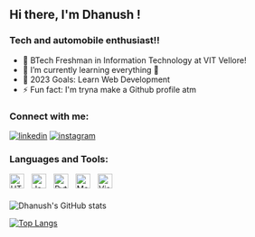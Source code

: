 

## Hi there, I'm Dhanush !

### Tech and automobile enthusiast!!

- 🔭 BTech Freshman in Information Technology at VIT Vellore! 
- 🌱 I’m currently learning everything 🤣
- 🥅 2023 Goals: Learn Web Development
- ⚡ Fun fact: I'm tryna make a Github profile atm

### Connect with me:

[![linkedin](https://img.shields.io/badge/-Dhanush_Suggala-313131?style=flat-square&labelColor=313131&logo=LinkedIn&logoColor=white&color=313131)](https://www.linkedin.com/in/dhanush-suggala-b89396227/)
[![instagram](https://img.shields.io/badge/-dhanushh__h-313131?style=flat-square&labelColor=313131&logo=instagram&logoColor=white&color=313131)](https://www.instagram.com/dhanushh_h/)   

### Languages and Tools:


[<img align="left" alt="HTML5" width="26px" src="https://cdn.jsdelivr.net/gh/devicons/devicon/icons/html5/html5-original.svg" style="padding-right:10px;" />](https://html.com)

[<img align="left" alt="JavaScript" width="26px" src="https://cdn.jsdelivr.net/gh/devicons/devicon/icons/javascript/javascript-original.svg" style="padding-right:10px;" />](https://www.javascript.com)

[<img align="left" alt="Python" width="26px" src="https://cdn.jsdelivr.net/gh/devicons/devicon/icons/python/python-original.svg" style="padding-right:10px;" />](https://www.python.org)

[<img align="left" alt="Matlab" width="26px" src="https://cdn.jsdelivr.net/gh/devicons/devicon/icons/matlab/matlab-original.svg" style="padding-right:10px;" />](https://in.mathworks.com/products/matlab.html)

[<img align="left" alt="Visual Studio Code" width="26px" src="https://cdn.jsdelivr.net/gh/devicons/devicon/icons/vscode/vscode-original.svg" style="padding-right:10px;" />](https://code.visualstudio.com)

<br /> <br />


<!-- [![Dhanush's GitHub stats](https://github-readme-stats.vercel.app/api?username=Dhanush9090&show_icons=true&hide_border=false&title_color=ff652f&icon_color=FFE400&bg_color=09131B&text_color=ffffff&border_color=0c1a25)](https://github.com/Dhanush9090) -->

![Dhanush's GitHub stats](https://github-readme-stats.vercel.app/api?username=Dhanush9090&show_icons=true&theme=algolia&hide_border=true?count_private=true)


<!-- [![Dhanush's Top Langs](https://github-readme-stats.vercel.app/api/top-langs/?username=Dhanush9090&show_icons=true&hide_border=false&title_color=ff652f&icon_color=FFE400&bg_color=09131B&text_color=ffffff&border_color=0c1a25&layout=compact)](https://github.com/Dhanush9090) -->


[![Top Langs](https://github-readme-stats.vercel.app/api/top-langs/?username=Dhanush9090&layout=compact&theme=algolia&hide_border=true)](https://github.com/Dhanush9090/github-readme-stats)
